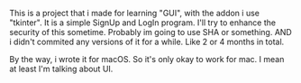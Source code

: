 This is a project that i made for learning "GUI", with the addon i use "tkinter".
It is a simple SignUp and LogIn program.
I'll try to enhance the security of this sometime. Probably im going to use SHA or something.
AND i didn't commited any versions of it for a while. Like 2 or 4 months in total.

By the way, i wrote it for macOS. So it's only okay to work for mac. I mean at least I'm talking about UI.